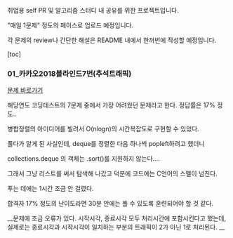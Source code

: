 취업용 self PR 및 알고리즘 스터디 내 공유를 위한 프로젝트입니다.

"매일 1문제" 정도의 페이스로 업로드 예정입니다.

각 문제의 review나 간단한 해설은  README 내에서 한꺼번에 작성할 예정입니다.



[toc]

### 01_카카오2018블라인드7번(추석트래픽)

[문제 바로가기](https://tech.kakao.com/2017/09/27/kakao-blind-recruitment-round-1/)

해당연도 코딩테스트의 7문제 중에서 가장 어려웠던 문제라고 한다. 정답률은 17% 정도..

병합정렬의 아이디어를 빌려서 O(nlogn)의 시간복잡도로 구현할 수 있었다. 

풀다가 알게 된 사실인데, deque를 정렬한 다음 하나씩 popleft하려고 했더니 

collections.deque 의 객체는 .sort()를 지원하지 않는다....

그래서 그냥 리스트를 써서 탐색해 나갔고 덕분에 코드에는 C언어의 스멜이 넘친다.

푸는 데에는 1시간 조금 안 걸렸다. 

합격자 17% 정도의 난이도라면 30분 안에는 풀 수 있도록 훈련되어야 할 것 같다. 

__문제에 조금 오류가 있다. 시작시각, 종료시각 모두 처리시간에 포함시킨다고 했는데, 
실제로는 종료시각과 시작시각이 일치하는 부분의 트래픽이 2가 아닌 1로 처리된다. __ 

